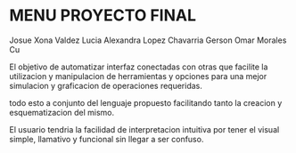 # MENU PROYECTO FINAL

Josue Xona Valdez
Lucia Alexandra Lopez Chavarria
Gerson Omar Morales Cu

El objetivo de automatizar interfaz conectadas con otras que facilite la utilizacion y manipulacion de herramientas y opciones para una mejor simulacion y graficacion de operaciones requeridas.

todo esto a conjunto del lenguaje propuesto facilitando tanto la creacion y esquematizacion del mismo.

El usuario tendria la facilidad de interpretacion intuitiva por tener el visual simple, llamativo y funcional sin llegar a ser confuso.
